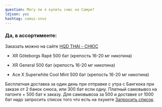 ```yaml
---
question: Могу ли я купить снюс на Самуи?
ldjson: yes
hashtag: samui-snus
---
```


### Да, в ассортименте:

Заказать можно на сайте [HQD THAI - СНЮС](https://hqdthai.ru/snyus/)


* XR Göteborgs Rapé 500 бат (крепость 16-20 мг никотина)

* XR General 500 бат (крепость 16-20 мг никотина)

* Ace X Superwhite Cool Mint 500 бат (крепость 16-20 мг никотина)

Бесплатная доставка за один день при отправке с утра с Бангкока при заказе от 2 банок снюса, или 300 бат если одну. Платный самовывоз на патонге + 500 бат к заказу.
Для самовывоза за 500 и доставке от 1000 бат надо запросить список того что есть на пхукете  [Запросить список](https://t.me/kolesnikov1988).
